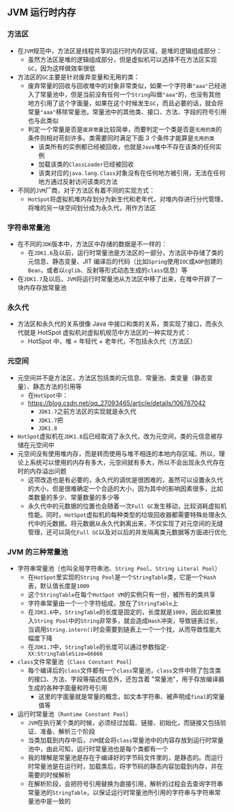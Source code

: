## JVM 运行时内存

### 方法区

- 在`JVM`规范中，方法区是线程共享的运行时内存区域，是堆的逻辑组成部分：
  - 虽然方法区是堆的逻辑组成部分，但是虚拟机可以选择不在方法区实现`GC`，因为这样做效率很低
- 方法区的`GC`主要是针对废弃变量和无用的类：
  - 废弃常量的回收与回收堆中的对象非常类似，如果一个字符串`"aaa"`已经进入了常量池中，但是当前没有任何一个`String`叫做`"aaa"`的，也没有其他地方引用了这个字面量，如果在这个时候发生`GC`，而且必要的话，就会将常量`"aaa"`移除常量池，常量池中的其他类、接口、方法、字段的符号引用也与此类似
  - 判定一个常量是否是`废弃常量`比较简单，而要判定一个类是否是`无用的类`的条件则相对苛刻许多。类需要同时满足下面 3 个条件才能算是`无用的类`
    - 该类所有的实例都已经被回收，也就是`Java`堆中不存在该类的任何实例
    - 加载该类的`ClassLoader`已经被回收
    - 该类对应的`java.lang.Class`对象没有在任何地方被引用，无法在任何地方通过反射访问该类的方法
- 不同的`JVM`厂商，对于方法区有着不同的实现方式：
  - `HotSpot`将虚拟机堆内存划分为新生代和老年代，对堆内存进行分代管理，将堆的另一块空间划分成为永久代，用作方法区

### 字符串常量池

- 在不同的`JDK`版本中，方法区中存储的数据是不一样的：
  - 在`JDK1.6`及以前，运行时常量池是方法区的一部分，方法区中存储了类的元信息、静态变量、JIT 编译后的代码（比如`Spring`使用`IOC`或`AOP`创建的`Bean`，或者以`cglib`、反射等形式动态生成的`class`信息）等
- 在`JDK1.7`及以后，`JVM`将运行时常量池从方法区中移了出来，在堆中开辟了一块内存存放常量池

### 永久代

- 方法区和永久代的关系很像 Java 中接口和类的关系，类实现了接口，而永久代就是 HotSpot 虚拟机对虚拟机规范中方法区的一种实现方式：
  - HotSpot 中，堆 = 年轻代 + 老年代，不包括永久代（方法区）

### 元空间

- 元空间并不是方法区，方法区包括类的元信息、常量池、类变量（静态变量）、静态方法的引用等
  - 在`HotSpot`中：
  - https://blog.csdn.net/qq_27093465/article/details/106767042
    - `JDK1.7`之前方法区的实现就是永久代
    - `JDK1.7`把
    - `JDK1.8`
- `HotSpot`虚拟机在`JDK1.8`后已经取消了永久代，改为元空间，类的元信息被存储在元空间中
- 元空间没有使用堆内存，而是转而使用与堆不相连的本地内存区域。所以，理论上系统可以使用的内存有多大，元空间就有多大，所以不会出现永久代存在时的内存溢出问题
  - 这项改造也是有必要的，永久代的调优是很困难的，虽然可以设置永久代的大小，但是很难确定一个合适的大小，因为其中的影响因素很多，比如类数量的多少、常量数量的多少等
  - 永久代中的元数据的位置也会随着一次`Full GC`发生移动，比较消耗虚拟机性能。同时，`HotSpot`虚拟机的每种类型的垃圾回收器都需要特殊处理永久代中的元数据。将元数据从永久代剥离出来，不仅实现了对元空间的无缝管理，还可以简化`Full GC`以及对以后的并发隔离类元数据等方面进行优化

### JVM 的三种常量池

- 字符串常量池（也叫全局字符串池、`String Pool`、`String Literal Pool`）
  - 在`HotSpot`里实现的`String Pool`是一个`StringTable`类，它是一个`Hash`表，默认值长度是`1009`
  - 这个`StringTable`在每个`HotSpot VM`的实例只有一份，被所有的类共享
  - 字符串常量由一个一个字符组成，放在了`StringTable`上
  - 在`JDK1.6`中，`StringTable`的长度是固定的，长度就是`1009`，因此如果放入`String Pool`中的`String`非常多，就会造成`Hash`冲突，导致链表过长，当调用`String.intern()`时会需要到链表上一个一个找，从而导致性能大幅度下降
  - 在`JDK1.7`中，`StringTable`的长度可以通过参数指定`-XX:StringTableSize=66666`
- `class`文件常量池（`Class Constant Pool`）
  - 每个编译后的`class`文件都有一个`class`常量池，`class`文件中除了包含类的接口、方法、字段等描述信息外，还包含着 "常量池"，用于存放编译器生成的各种字面量和符号引用
    - 这里的字面量就是常量的概念，如文本字符串、被声明成`final`的常量值等
- 运行时常量池（`Runtime Constant Pool`）
  - `JVM`在执行某个类的时候，必须经过加载、链接、初始化，而链接又包括验证、准备、解析三个阶段
  - 当类加载到内存中后，`JVM`就会将`class`常量池中的内容存放到运行时常量池中，由此可知，运行时常量池也是每个类都有一个
  - 我的理解是常量池是存在于编译好的字节码文件里的，是静态的。而运行时常量池是在运行时，加载类后，将字节码的静态内容加载到内存，并在需要的时候解析
  - 在解析阶段，会把符号引用替换为直接引用，解析的过程会去查询字符串常量池的`StringTable`，以保证运行时常量池所引用的字符串与字符串常量池中是一致的